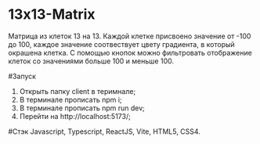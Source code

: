 # 13x13-Matrix
Матрица из клеток 13 на 13.
Каждой клетке присвоено значение от -100 до 100, каждое значение соотвествует цвету градиента, в который окрашена клетка.
С помощью кнопок можно фильтровать отображение клеток со значениями больше 100 и меньше 100.

#Запуск
1) Открыть папку client в теримнале;
2) В терминале прописать npm i;
3) В терминале прописать npm run dev;
4) Перейти на  http://localhost:5173/;

#Стэк
Javascript, Typescript, ReactJS, Vite, HTML5, CSS4.
